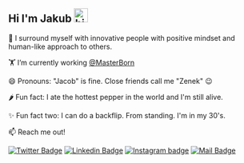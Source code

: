 ## Hi I'm Jakub <img src="https://user-images.githubusercontent.com/1303154/88677602-1635ba80-d120-11ea-84d8-d263ba5fc3c0.gif" width="28px" height="28px" alt="hi"> 

🌳 I surround myself with innovative people with positive mindset and human-like approach to others.

🏋️ I’m currently working [@MasterBorn](https://www.masterborn.com/)

😄 Pronouns: "Jacob" is fine. Close friends call me "Zenek" 😉

🌶 Fun fact: I ate the hottest pepper in the world and I'm still alive.

✨ Fun fact two: I can do a backflip. From standing. I'm in my 30's.

📫 Reach me out! 

[![Twitter Badge](https://img.shields.io/badge/-@imvanzen-1ca0f1?style=flat&labelColor=1ca0f1&logo=twitter&logoColor=white&link=https://twitter.com/imvanzen)](https://twitter.com/imvanzen) [![Linkedin Badge](https://img.shields.io/badge/-jreczko-0e76a8?style=flat&labelColor=0e76a8&logo=linkedin&logoColor=white)](https://www.linkedin.com/in/jreczko/) [![Instagram badge](https://img.shields.io/badge/-@lubie.ostre-e84393?style=flat&labelColor=e84393&logo=instagram&logoColor=white)](https://instagram.com/lubie.ostre) [![Mail Badge](https://img.shields.io/badge/-reczko.jakub-c0392b?style=flat&labelColor=c0392b&logo=gmail&logoColor=white)](mailto:reczko.jakub@gmail.com)
